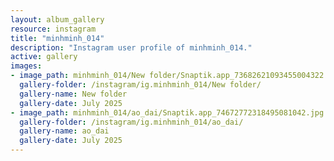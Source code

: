 ```yaml
---
layout: album_gallery
resource: instagram
title: "minhminh_014"
description: "Instagram user profile of minhminh_014."
active: gallery
images:
- image_path: minhminh_014/New folder/Snaptik.app_73682621093455004322.jpg
  gallery-folder: /instagram/ig.minhminh_014/New folder/
  gallery-name: New folder
  gallery-date: July 2025
- image_path: minhminh_014/ao_dai/Snaptik.app_74672772318495081042.jpg
  gallery-folder: /instagram/ig.minhminh_014/ao_dai/
  gallery-name: ao_dai
  gallery-date: July 2025
---
```

